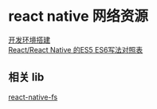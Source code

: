# react native 网络资源


[开发环境搭建](http://reactnative.cn/docs/0.43/getting-started.html)  
[React/React Native 的ES5 ES6写法对照表](http://bbs.reactnative.cn/topic/15/react-react-native-%E7%9A%84es5-es6%E5%86%99%E6%B3%95%E5%AF%B9%E7%85%A7%E8%A1%A8)  


## 相关 lib
[react-native-fs](https://github.com/johanneslumpe/react-native-fs)  